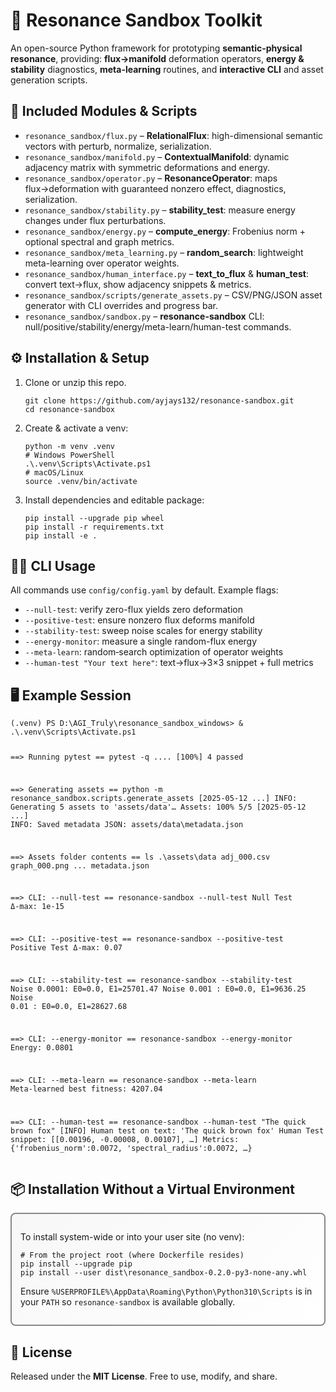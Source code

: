 <!DOCTYPE html>
<html lang="en">
<head>
  <meta charset="UTF-8">
  <meta name="description" content="A research‐grade toolkit for Semantic–Physical Resonance: flux→manifold deformations, stability & energy analysis, meta‐learning and human-in-the-loop exploration.">
</head>
<body>

  <h1>🚀 Resonance Sandbox Toolkit</h1>

  <p>
    An open-source Python framework for prototyping <strong>semantic-physical resonance</strong>, providing:
    <strong>flux→manifold</strong> deformation operators,
    <strong>energy & stability</strong> diagnostics,
    <strong>meta-learning</strong> routines, and
    <strong>interactive CLI</strong> and asset generation scripts.
  </p>

  <h2>📂 Included Modules & Scripts</h2>
  <ul>
    <li><code>resonance_sandbox/flux.py</code> – <strong>RelationalFlux</strong>: high-dimensional semantic vectors with perturb, normalize, serialization.</li>
    <li><code>resonance_sandbox/manifold.py</code> – <strong>ContextualManifold</strong>: dynamic adjacency matrix with symmetric deformations and energy.</li>
    <li><code>resonance_sandbox/operator.py</code> – <strong>ResonanceOperator</strong>: maps flux→deformation with guaranteed nonzero effect, diagnostics, serialization.</li>
    <li><code>resonance_sandbox/stability.py</code> – <strong>stability_test</strong>: measure energy changes under flux perturbations.</li>
    <li><code>resonance_sandbox/energy.py</code> – <strong>compute_energy</strong>: Frobenius norm + optional spectral and graph metrics.</li>
    <li><code>resonance_sandbox/meta_learning.py</code> – <strong>random_search</strong>: lightweight meta-learning over operator weights.</li>
    <li><code>resonance_sandbox/human_interface.py</code> – <strong>text_to_flux</strong> & <strong>human_test</strong>: convert text→flux, show adjacency snippets & metrics.</li>
    <li><code>resonance_sandbox/scripts/generate_assets.py</code> – CSV/PNG/JSON asset generator with CLI overrides and progress bar.</li>
    <li><code>resonance_sandbox/sandbox.py</code> – <strong>resonance-sandbox</strong> CLI: null/positive/stability/energy/meta-learn/human-test commands.</li>
  </ul>

  <h2>⚙️ Installation & Setup</h2>
  <ol>
    <li>Clone or unzip this repo.<br>
      <pre><code>git clone https://github.com/ayjays132/resonance-sandbox.git
cd resonance-sandbox</code></pre>
    </li>
    <li>Create & activate a venv:
      <pre><code>python -m venv .venv
# Windows PowerShell
.\.venv\Scripts\Activate.ps1
# macOS/Linux
source .venv/bin/activate
</code></pre>
    </li>
    <li>Install dependencies and editable package:
      <pre><code>pip install --upgrade pip wheel
pip install -r requirements.txt
pip install -e .</code></pre>
    </li>
  </ol>

  <h2>👩‍💻 CLI Usage</h2>
  <p>All commands use <code>config/config.yaml</code> by default. Example flags:</p>
  <ul>
    <li><code>--null-test</code>: verify zero-flux yields zero deformation</li>
    <li><code>--positive-test</code>: ensure nonzero flux deforms manifold</li>
    <li><code>--stability-test</code>: sweep noise scales for energy stability</li>
    <li><code>--energy-monitor</code>: measure a single random-flux energy</li>
    <li><code>--meta-learn</code>: random‐search optimization of operator weights</li>
    <li><code>--human-test "Your text here"</code>: text→flux→3×3 snippet + full metrics</li>
  </ul>

  <h2>🖥️ Example Session</h2>
  <pre><code>(.venv) PS D:\AGI_Truly\resonance_sandbox_windows> & .\.venv\Scripts\Activate.ps1

==> Running pytest ==
pytest -q
.... [100%] 4 passed

==> Generating assets ==
python -m resonance_sandbox.scripts.generate_assets
[2025-05-12 ...] INFO: Generating 5 assets to 'assets/data'…
Assets: 100% 5/5
[2025-05-12 ...] INFO: Saved metadata JSON: assets/data\metadata.json

==> Assets folder contents ==
ls .\assets\data
adj_000.csv  graph_000.png  ... metadata.json

==> CLI: --null-test ==
resonance-sandbox --null-test
Null Test Δ-max: 1e-15

==> CLI: --positive-test ==
resonance-sandbox --positive-test
Positive Test Δ-max: 0.07

==> CLI: --stability-test ==
resonance-sandbox --stability-test
Noise 0.0001: E0=0.0, E1=25701.47
Noise 0.001 : E0=0.0, E1=9636.25
Noise 0.01  : E0=0.0, E1=28627.68

==> CLI: --energy-monitor ==
resonance-sandbox --energy-monitor
Energy: 0.0801

==> CLI: --meta-learn ==
resonance-sandbox --meta-learn
Meta-learned best fitness: 4207.04

==> CLI: --human-test ==
resonance-sandbox --human-test "The quick brown fox"
[INFO] Human test on text: 'The quick brown fox'
Human Test snippet: [[0.00196, -0.00008, 0.00107], …]
Metrics: {'frobenius_norm':0.0072, 'spectral_radius':0.0072, …}
</code></pre>

  <h2>📦 Installation Without a Virtual Environment</h2>
  <div style="padding:1em; margin:1em 0; border:2px solid #888; border-radius:8px; background:linear-gradient(135deg,#f7f7f7,#ffffff);">
    <p>To install system-wide or into your user site (no venv):</p>
    <pre><code># From the project root (where Dockerfile resides)
pip install --upgrade pip
pip install --user dist\resonance_sandbox-0.2.0-py3-none-any.whl
</code></pre>
    <p>Ensure <code>%USERPROFILE%\AppData\Roaming\Python\Python310\Scripts</code> is in your <code>PATH</code> so <code>resonance-sandbox</code> is available globally.</p>
  </div>

  <h2>📜 License</h2>
  <p>Released under the <strong>MIT License</strong>. Free to use, modify, and share.</p>

</body>
</html>
